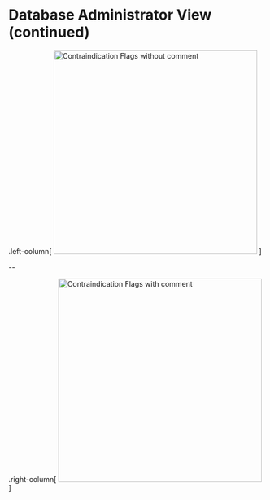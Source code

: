 # Database Administrator View (continued)

.left-column[
    <img src="images/contraindication_flags.png" width="400" alt="Contraindication Flags without comment">
]

--

.right-column[
    <img src="images/contraindication_flags_with_comment.png" width="400" alt="Contraindication Flags with comment">
]
